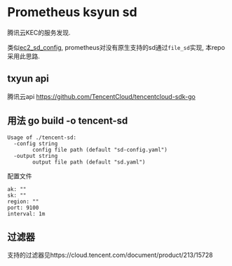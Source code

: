 # Prometheus ksyun sd

腾讯云KEC的服务发现.

类似[ec2_sd_config](https://prometheus.io/docs/prometheus/latest/configuration/configuration/#ec2_sd_config), prometheus对没有原生支持的sd通过`file_sd`实现, 本repo采用此思路.

## txyun api
腾讯云api https://github.com/TencentCloud/tencentcloud-sdk-go
 
## 用法 go build -o tencent-sd

```
Usage of ./tencent-sd:
  -config string
        config file path (default "sd-config.yaml")
  -output string
        output file path (default "sd.yaml")
```

配置文件

```
ak: ""
sk: ""
region: ""
port: 9100
interval: 1m
```



## 过滤器

支持的过滤器见https://cloud.tencent.com/document/product/213/15728



